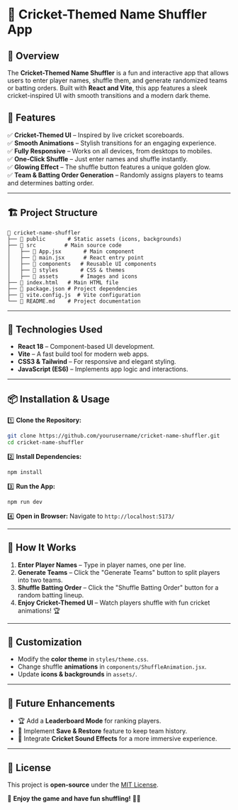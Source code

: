 # 🏏 Cricket-Themed Name Shuffler App

## 📌 Overview
The **Cricket-Themed Name Shuffler** is a fun and interactive app that allows users to enter player names, shuffle them, and generate randomized teams or batting orders. Built with **React and Vite**, this app features a sleek cricket-inspired UI with smooth transitions and a modern dark theme.

## 🎨 Features
✅ **Cricket-Themed UI** – Inspired by live cricket scoreboards.  
✅ **Smooth Animations** – Stylish transitions for an engaging experience.  
✅ **Fully Responsive** – Works on all devices, from desktops to mobiles.  
✅ **One-Click Shuffle** – Just enter names and shuffle instantly.  
✅ **Glowing Effect** – The shuffle button features a unique golden glow.  
✅ **Team & Batting Order Generation** – Randomly assigns players to teams and determines batting order.  

---

## 🏗️ Project Structure
```
📂 cricket-name-shuffler
├── 📁 public       # Static assets (icons, backgrounds)
├── 📁 src         # Main source code
│   ├── 📄 App.jsx       # Main component
│   ├── 📄 main.jsx      # React entry point
│   ├── 📁 components   # Reusable UI components
│   ├── 📁 styles       # CSS & themes
│   ├── 📁 assets       # Images and icons
├── 📄 index.html   # Main HTML file
├── 📄 package.json # Project dependencies
├── 📄 vite.config.js  # Vite configuration
└── 📄 README.md    # Project documentation
```

---

## 🚀 Technologies Used
- **React 18** – Component-based UI development.
- **Vite** – A fast build tool for modern web apps.
- **CSS3 & Tailwind** – For responsive and elegant styling.
- **JavaScript (ES6)** – Implements app logic and interactions.

---

## 📦 Installation & Usage
1️⃣ **Clone the Repository:**
```sh
git clone https://github.com/yourusername/cricket-name-shuffler.git
cd cricket-name-shuffler
```
2️⃣ **Install Dependencies:**
```sh
npm install
```
3️⃣ **Run the App:**
```sh
npm run dev
```
4️⃣ **Open in Browser:**
Navigate to `http://localhost:5173/`

---

## 🏏 How It Works
1. **Enter Player Names** – Type in player names, one per line.
2. **Generate Teams** – Click the "Generate Teams" button to split players into two teams.
3. **Shuffle Batting Order** – Click the "Shuffle Batting Order" button for a random batting lineup.
4. **Enjoy Cricket-Themed UI** – Watch players shuffle with fun cricket animations! 🏆

---

## 📌 Customization
- Modify the **color theme** in `styles/theme.css`.
- Change shuffle **animations** in `components/ShuffleAnimation.jsx`.
- Update **icons & backgrounds** in `assets/`.

---

## 🎯 Future Enhancements
- 🏆 Add a **Leaderboard Mode** for ranking players.
- 🔄 Implement **Save & Restore** feature to keep team history.
- 🎵 Integrate **Cricket Sound Effects** for a more immersive experience.

---

## 📜 License
This project is **open-source** under the [MIT License](LICENSE).

💛 **Enjoy the game and have fun shuffling!** 🏏🎉

